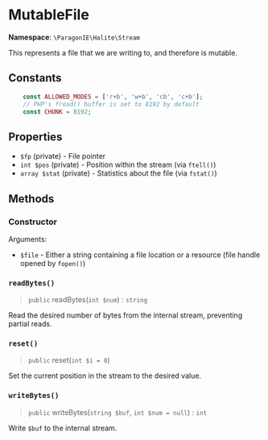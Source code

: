 # MutableFile

**Namespace**: `\ParagonIE\Halite\Stream`

This represents a file that we are writing to, and therefore is mutable.

## Constants

```php
    const ALLOWED_MODES = ['r+b', 'w+b', 'cb', 'c+b'];
    // PHP's fread() buffer is set to 8192 by default
    const CHUNK = 8192;
```

## Properties

* `$fp` (private) - File pointer
* `int $pos` (private) - Position within the stream (via `ftell()`)
* `array $stat` (private) - Statistics about the file (via `fstat()`)

## Methods

### Constructor

Arguments:

* `$file` - Either a string containing a file location or a resource (file 
  handle opened by `fopen()`)

### `readBytes()`

> `public` readBytes(`int $num`) : `string`

Read the desired number of bytes from the internal stream, preventing partial
reads.

### `reset()`

> `public` reset(`int $i = 0`)

Set the current position in the stream to the desired value.

### `writeBytes()`

> `public` writeBytes(`string $buf`, `int $num = null`) : `int`

Write `$buf` to the internal stream.
